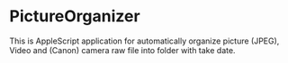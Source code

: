 # PictureOrganizer
This is AppleScript application for automatically organize picture (JPEG), Video and (Canon) camera raw file into folder with take date.

